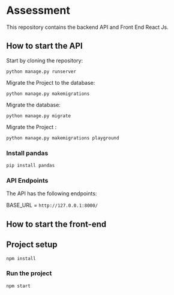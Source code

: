 # Assessment

This repository contains the backend API and Front End React Js. 

## How to start the API

Start by cloning the repository:

``
python manage.py runserver
``

Migrate the Project to the database:

``
python manage.py makemigrations
``

Migrate the database:

``
python manage.py migrate
``

Migrate the Project :

``
python manage.py makemigrations playground
``

### Install pandas

```
pip install pandas
```

### API Endpoints

The API has the following endpoints:

BASE_URL = ``http://127.0.0.1:8000/``

## How to start the front-end

## Project setup

```
npm install
```

### Run the project

```
npm start
```




